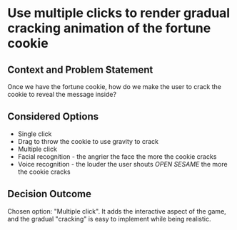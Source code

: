 # Use multiple clicks to render gradual cracking animation of the fortune cookie

## Context and Problem Statement

Once we have the fortune cookie, how do we make the user to crack the cookie to reveal the message inside?

## Considered Options

* Single click
* Drag to throw the cookie to use gravity to crack
* Multiple click
* Facial recognition - the angrier the face the more the cookie cracks
* Voice recognition - the louder the user shouts *OPEN SESAME* the more the cookie cracks

## Decision Outcome

Chosen option: "Multiple click". It adds the interactive aspect of the game, and the gradual "cracking" is easy to implement while being realistic.
